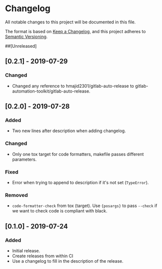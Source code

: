 # Changelog

All notable changes to this project will be documented in this file.

The format is based on [Keep a Changelog](https://keepachangelog.com/en/1.0.0/),
and this project adheres to [Semantic Versioning](https://semver.org/spec/v2.0.0.html).

##[Unreleased]
## [0.2.1] - 2019-07-29
### Changed
- Changed any reference to hmajid2301/gitlab-auto-release to gitlab-automation-toolkit/gitlab-auto-release.

## [0.2.0] - 2019-07-28
### Added
- Two new lines after description when adding changelog.

### Changed
- Only one tox target for code formatters, makefile passes different parameters.

### Fixed
- Error when trying to append to description if it's not set (`TypeError`).

### Removed
- `code-formatter-check` from tox (target). Use `{posargs}` to pass `--check` if we want to check code is compliant with black.


## [0.1.0] - 2019-07-24
### Added
- Initial release.
- Create releases from within CI
- Use a changelog to fill in the description of the release. 